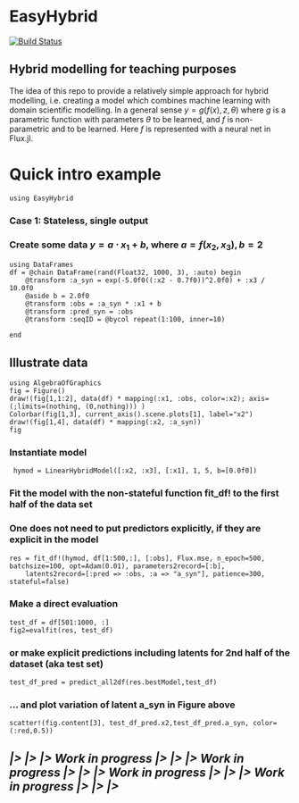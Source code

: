 # EasyHybrid

[![Build Status](https://github.com/mreichMPI-BGC/EasyHybrid.jl/actions/workflows/CI.yml/badge.svg?branch=main)](https://github.com/mreichMPI-BGC/EasyHybrid.jl/actions/workflows/CI.yml?query=branch%3Amain)

## Hybrid modelling for teaching purposes

The idea of this repo to provide a relatively simple approach for hybrid modelling, i.e. creating a model which combines machine learning with domain scientific modelling. In a general sense $y = g(f(x), z, \theta)$ where $g$ is a parametric function with parameters $\theta$ to be learned, and $f$ is non-parametric and to be learned. Here $f$ is represented with a neural net in Flux.jl.  

# Quick intro example
```
using EasyHybrid
```
### Case 1: Stateless, single output
### Create some data $y = a \cdot x_1 + b$, where $a = f(x_2,x_3), b=2$
```
using DataFrames
df = @chain DataFrame(rand(Float32, 1000, 3), :auto) begin
    @transform :a_syn = exp(-5.0f0((:x2 - 0.7f0))^2.0f0) + :x3 / 10.0f0
    @aside b = 2.0f0
    @transform :obs = :a_syn * :x1 + b
    @transform :pred_syn = :obs
    @transform :seqID = @bycol repeat(1:100, inner=10)

end
```

## Illustrate data
```
using AlgebraOfGraphics
fig = Figure()
draw!(fig[1,1:2], data(df) * mapping(:x1, :obs, color=:x2); axis=(;limits=(nothing, (0,nothing))) )
Colorbar(fig[1,3], current_axis().scene.plots[1], label="x2")
draw!(fig[1,4], data(df) * mapping(:x2, :a_syn))
fig
```

### Instantiate model
``` hymod = LinearHybridModel([:x2, :x3], [:x1], 1, 5, b=[0.0f0])```

### Fit the model with the non-stateful function fit_df! to the first half of the data set
### One does not need to put predictors explicitly, if they are explicit in the model
```
res = fit_df!(hymod, df[1:500,:], [:obs], Flux.mse, n_epoch=500, batchsize=100, opt=Adam(0.01), parameters2record=[:b],
    latents2record=[:pred => :obs, :a => "a_syn"], patience=300, stateful=false)
```

### Make a direct evaluation
```
test_df = df[501:1000, :]
fig2=evalfit(res, test_df)
```

### or make explicit predictions including latents for 2nd half of the dataset (aka test set)
```
test_df_pred = predict_all2df(res.bestModel,test_df)
```
### ... and plot variation of latent a_syn in Figure above
```
scatter!(fig.content[3], test_df_pred.x2,test_df_pred.a_syn, color=(:red,0.5))
```


## *|> |> |> Work in progress |> |> |> Work in progress |> |> |> Work in progress |> |> |> Work in progress |> |> |>*

